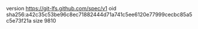 version https://git-lfs.github.com/spec/v1
oid sha256:a42c35c53be96c8ec71882444d71a741c5ee6120e77999cecbc85a5c5e73f21a
size 9810

